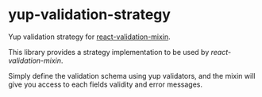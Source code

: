# yup-validation-strategy
Yup validation strategy for [react-validation-mixin](https://github.com/jurassix/react-validation-mixin).

This library provides a strategy implementation to be used by _react-validation-mixin_.

Simply define the validation schema using yup validators, and the mixin will give you access to each fields validity and error messages.
